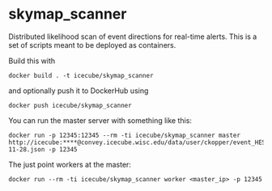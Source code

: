 # skymap_scanner

Distributed likelihood scan of event directions for real-time alerts. This is a set of scripts meant to be deployed as containers.

Build this with 

```
docker build . -t icecube/skymap_scanner
```

and optionally push it to DockerHub using

```
docker push icecube/skymap_scanner
```

You can run the master server with something like this: 

```
docker run -p 12345:12345 --rm -ti icecube/skymap_scanner master http://icecube:****@convey.icecube.wisc.edu/data/user/ckopper/event_HESE_2017-11-28.json -p 12345
```

The just point workers at the master:

```
docker run --rm -ti icecube/skymap_scanner worker <master_ip> -p 12345
```
